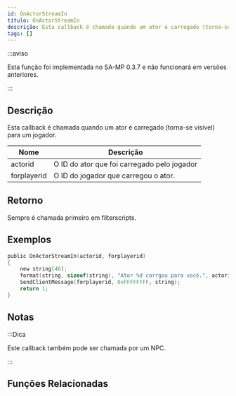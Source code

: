 ```yaml
---
id: OnActorStreamIn
título: OnActorStreamIn
descrição: Esta callback é chamada quando um ator é carregado (torna-se visível) para um jogador.
tags: []
---
```


:::aviso

Esta função foi implementada no SA-MP 0.3.7 e não funcionará em versões anteriores.

:::

## Descrição

Esta callback é chamada quando um ator é carregado (torna-se visível) para um jogador.

| Nome        | Descrição                                   |
| ----------- | ------------------------------------------- |
| actorid     | O ID do ator que foi carregado pelo jogador |
| forplayerid | O ID do jogador que carregou o ator.        |

## Retorno

Sempre é chamada primeiro em filterscripts.

## Exemplos

```c
public OnActorStreamIn(actorid, forplayerid)
{
    new string[40];
    format(string, sizeof(string), "Ator %d carrgou para você.", actorid);
    SendClientMessage(forplayerid, 0xFFFFFFFF, string);
    return 1;
}
```

## Notas

:::Dica

Este callback também pode ser chamada por um NPC.

:::

## Funções Relacionadas

